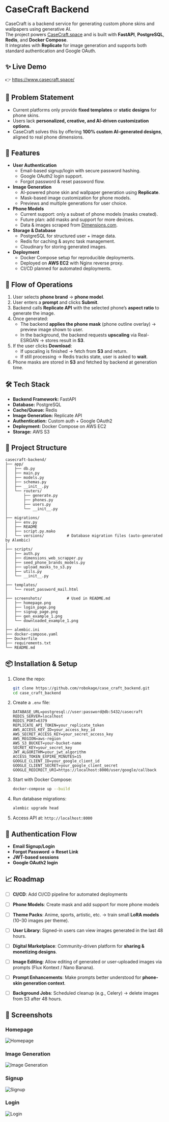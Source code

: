 # CaseCraft Backend

CaseCraft is a backend service for generating custom phone skins and
wallpapers using generative AI.\
The project powers [CaseCraft.space](https://www.casecraft.space/) and
is built with **FastAPI**, **PostgreSQL**, **Redis**, and **Docker
Compose**.\
It integrates with **Replicate** for image generation and supports both
standard authentication and Google OAuth.


## ✨ Live Demo

👉 <https://www.casecraft.space/>

## 📌 Problem Statement

- Current platforms only provide **fixed templates** or **static designs** for phone skins.  
- Users lack **personalized, creative, and AI-driven customization options**.  
- CaseCraft solves this by offering **100% custom AI-generated designs**, aligned to real phone dimensions. 


## 🚀 Features

-   **User Authentication**
    -   Email-based signup/login with secure password hashing.
    -   Google OAuth2 login support.
    -   Forgot password & reset password flow.
-   **Image Generation**
    -   AI-powered phone skin and wallpaper generation using
        **Replicate**.
    -   Mask-based image customization for phone models.
    -   Previews and multiple generations for user choice.
-   **Phone Models**
    -   Current support: only a subset of phone models (masks created).
    -   Future plan: add masks and support for more devices.
    -   Data & images scraped from
        [Dimensions.com](https://www.dimensions.com/collection/phones-cell-phones).
-   **Storage & Database**
    -   PostgreSQL for structured user + image data.
    -   Redis for caching & async task management.
    -   Cloudinary for storing generated images.
-   **Deployment**
    -   Docker Compose setup for reproducible deployments.
    -   Deployed on **AWS EC2** with Nginx reverse proxy.
    -   CI/CD planned for automated deployments.

## 🔄 Flow of Operations

1. User selects **phone brand** → **phone model**.  
2. User enters a **prompt** and clicks **Submit**.  
3. Backend calls **Replicate API** with the selected phone’s **aspect ratio** to generate the image.  
4. Once generated:  
   - The backend **applies the phone mask** (phone outline overlay) → preview image shown to user.  
   - In the background, the backend requests **upscaling** via Real-ESRGAN → stores result in **S3**.  
5. If the user clicks **Download**:  
   - If upscaling is finished → fetch from **S3** and return.  
   - If still processing → Redis tracks state, user is asked to **wait**.  
6. Phone masks are stored in **S3** and fetched by backend at generation time.  


## 🛠️ Tech Stack

-   **Backend Framework:** FastAPI
-   **Database:** PostgreSQL
-   **Cache/Queue:** Redis
-   **Image Generation:** Replicate API
-   **Authentication:** Custom auth + Google OAuth2
-   **Deployment:** Docker Compose on AWS EC2
-   **Storage:** AWS S3

## 📂 Project Structure
 
    casecraft-backend/
    ├── app/
    │   ├── db.py
    │   ├── main.py
    │   ├── models.py
    │   ├── schemas.py
    │   ├── __init__.py
    │   └── routers/
    │       ├── generate.py
    │       ├── phones.py
    │       ├── users.py
    │       └── __init__.py
    │
    ├── migrations/
    │   ├── env.py
    │   ├── README
    │   ├── script.py.mako
    │   └── versions/          # Database migration files (auto-generated by Alembic)
    │
    ├── scripts/
    │   ├── auth.py
    │   ├── dimensions_web_scrapper.py
    │   ├── seed_phone_brands_models.py
    │   ├── upload_masks_to_s3.py
    │   ├── utils.py
    │   └── __init__.py
    │
    ├── templates/
    │   └── reset_password_mail.html
    │
    ├── screenshots/           # Used in README.md
    │   ├── homepage.png
    │   ├── login_page.png
    │   ├── signup_page.png
    │   ├── gen_example_1.png
    │   └── downloaded_example_1.png
    │
    ├── alembic.ini
    ├── docker-compose.yaml
    ├── Dockerfile
    ├── requirements.txt
    └── README.md


## 📦 Installation & Setup

1.  Clone the repo:

    ``` bash
    git clone https://github.com/robokage/case_craft_backend.git
    cd case_craft_backend
    ```

2.  Create a `.env` file:

    ``` env
    DATABASE_URL=postgresql://user:password@db:5432/casecraft
    REDIS_SERVER=localhost
    REDIS_PORT=6379
    REPLICATE_API_TOKEN=your_replicate_token
    AWS_ACCESS_KEY_ID=your_access_key_id
    AWS_SECRET_ACCESS_KEY=your_secret_access_key
    AWS_REGION=aws-region
    AWS_S3_BUCKET=your-bucket-name
    SECRET_KEY=your_secret_key
    JWT_ALGORITHM=your_jwt_algorithm
    ACCESS_TOKEN_EXPIRE_MINUTES=15
    GOOGLE_CLIENT_ID=your_google_client_id
    GOOGLE_CLIENT_SECRET=your_google_client_secret
    GOOGLE_REDIRECT_URI=https://localhost:8000/user/google/callback
    ```

3.  Start with Docker Compose:

    ``` bash
    docker-compose up --build
    ```

4.  Run database migrations:

    ``` bash
    alembic upgrade head
    ```

5.  Access API at: `http://localhost:8000`



## 🔐 Authentication Flow

-   **Email Signup/Login**
-   **Forgot Password → Reset Link**
-   **JWT-based sessions**
-   **Google OAuth2 login**



## 📈 Roadmap

- [ ] **CI/CD**: Add CI/CD pipeline for automated deployments
- [ ] **Phone Models**: Create mask and add support for more phone models
- [ ] **Theme Packs**: Anime, sports, artistic, etc. → train small **LoRA models** (10–30 images per theme). 
- [ ] **User Library**: Signed-in users can view images generated in the last 48 hours.   
- [ ] **Digital Marketplace**: Community-driven platform for **sharing & monetizing designs**.  
- [ ] **Image Editing**: Allow editing of generated or user-uploaded images via prompts (Flux Kontext / Nano Banana).  
- [ ] **Prompt Enhancements**: Make prompts better understood for **phone-skin generation context**. 
- [ ] **Background Jobs**: Scheduled cleanup (e.g., Celery) → delete images from S3 after 48 hours.  


## 📸 Screenshots

### Homepage

![Homepage](screenshots/homepage.png)

### Image Generation

![Image Generation](screenshots/gen_example_1.png)

### Signup

![Signup](screenshots/signup_page.png)

### Login

![Login](screenshots/login_page.png)
